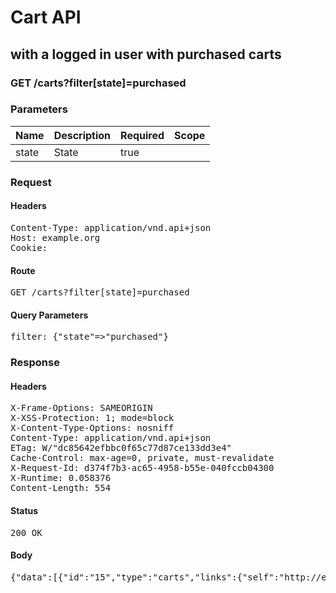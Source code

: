 # Cart API

## with a logged in user with purchased carts

### GET /carts?filter[state]=purchased

### Parameters

| Name | Description | Required | Scope |
|------|-------------|----------|-------|
| state | State | true |  |

### Request

#### Headers

<pre>Content-Type: application/vnd.api+json
Host: example.org
Cookie: </pre>

#### Route

<pre>GET /carts?filter[state]=purchased</pre>

#### Query Parameters

<pre>filter: {&quot;state&quot;=&gt;&quot;purchased&quot;}</pre>

### Response

#### Headers

<pre>X-Frame-Options: SAMEORIGIN
X-XSS-Protection: 1; mode=block
X-Content-Type-Options: nosniff
Content-Type: application/vnd.api+json
ETag: W/&quot;dc85642efbbc0f65c77d87ce133dd3e4&quot;
Cache-Control: max-age=0, private, must-revalidate
X-Request-Id: d374f7b3-ac65-4958-b55e-040fccb04300
X-Runtime: 0.058376
Content-Length: 554</pre>

#### Status

<pre>200 OK</pre>

#### Body

<pre>{"data":[{"id":"15","type":"carts","links":{"self":"http://example.org/carts/15"},"attributes":{"user_id":10,"purchased_at":"2018-05-14T06:13:02.420Z","created_at":"2018-05-14T06:13:02.411Z","updated_at":"2018-05-14T06:13:02.420Z","origin":null},"relationships":{"line_items":{"links":{"self":"http://example.org/carts/15/relationships/line_items","related":"http://example.org/carts/15/line_items"}},"cart_purchases":{"links":{"self":"http://example.org/carts/15/relationships/cart_purchases","related":"http://example.org/carts/15/cart_purchases"}}}}]}</pre>
